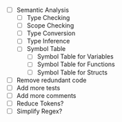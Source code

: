 - [ ] Semantic Analysis
  - [ ] Type Checking
  - [ ] Scope Checking
  - [ ] Type Conversion
  - [ ] Type Inference
  - [ ] Symbol Table
    - [ ] Symbol Table for Variables
    - [ ] Symbol Table for Functions
    - [ ] Symbol Table for Structs
- [ ] Remove redundant code
- [ ] Add more tests
- [ ] Add more comments
- [ ] Reduce Tokens?
- [ ] Simplify Regex?
